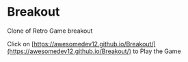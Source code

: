 # Breakout

Clone of Retro Game breakout

Click on [https://awesomedev12.github.io/Breakout/](https://awesomedev12.github.io/Breakout/)
to Play the Game
